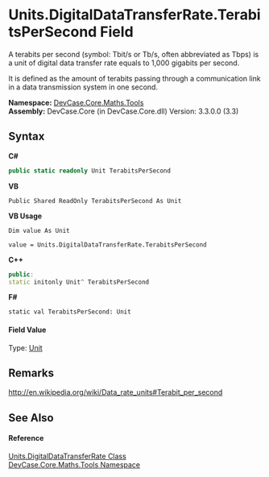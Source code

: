 # Units.DigitalDataTransferRate.TerabitsPerSecond Field
 

A terabits per second (symbol: Tbit/s or Tb/s, often abbreviated as Tbps) is a unit of digital data transfer rate equals to 1,000 gigabits per second. 

 It is defined as the amount of terabits passing through a communication link in a data transmission system in one second.

**Namespace:**&nbsp;<a href="N_DevCase_Core_Maths_Tools">DevCase.Core.Maths.Tools</a><br />**Assembly:**&nbsp;DevCase.Core (in DevCase.Core.dll) Version: 3.3.0.0 (3.3)

## Syntax

**C#**<br />
``` C#
public static readonly Unit TerabitsPerSecond
```

**VB**<br />
``` VB
Public Shared ReadOnly TerabitsPerSecond As Unit
```

**VB Usage**<br />
``` VB Usage
Dim value As Unit

value = Units.DigitalDataTransferRate.TerabitsPerSecond

```

**C++**<br />
``` C++
public:
static initonly Unit^ TerabitsPerSecond
```

**F#**<br />
``` F#
static val TerabitsPerSecond: Unit
```


#### Field Value
Type: <a href="T_DevCase_Core_Maths_Unit">Unit</a>

## Remarks
<a href="http://en.wikipedia.org/wiki/Data_rate_units#Terabit_per_second" target="_blank">http://en.wikipedia.org/wiki/Data_rate_units#Terabit_per_second</a>

## See Also


#### Reference
<a href="T_DevCase_Core_Maths_Tools_Units_DigitalDataTransferRate">Units.DigitalDataTransferRate Class</a><br /><a href="N_DevCase_Core_Maths_Tools">DevCase.Core.Maths.Tools Namespace</a><br />